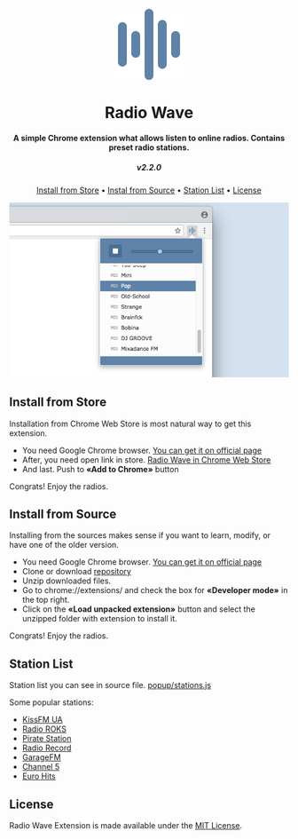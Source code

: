 <p align="center">
  <img src="https://raw.githubusercontent.com/tryasko/files/master/RadioWaveExtension/2.1.0/icon-256.png" alt="Radio Wave" width="128">
</p>

<h1 align="center">
    Radio Wave
</h1>

<h4 align="center">
  A simple Chrome extension what allows listen to online radios. Contains preset radio stations.
</h4>

<h5 align="center" fontSize="12px">
  v2.2.0
</h5>

<p align="center">
  <a href="#install-from-store">Install from Store</a> •
  <a href="#install-from-source">Instal from Source</a> •
  <a href="#station-list">Station List</a> •
  <a href="#license">License</a>
</p>

<p align="center">
  <img src="https://raw.githubusercontent.com/tryasko/files/master/RadioWaveExtension/2.1.0/rw-popup.png" alt="Radio Wave Popup">
</p>

## Install from Store

Installation from Chrome Web Store is most natural way to get this extension.

- You need Google Chrome browser. [You can get it on official page](https://www.google.com/intl/en/chrome/)
- After, you need open link in store. [Radio Wave in Chrome Web Store](https://chrome.google.com/webstore/detail/radio-wave/onmajcldinagenagjgbbdmejcgihkcig)
- And last. Push to **«Add to Chrome»** button

Congrats! Enjoy the radios.

## Install from Source

Installing from the sources makes sense if you want to learn, modify, or have one of the older version.

- You need Google Chrome browser. [You can get it on official page](https://www.google.com/intl/en/chrome/)
- Clone or download [repository](https://github.com/tryasko/RadioWaveExtension)
- Unzip downloaded files.
- Go to chrome://extensions/ and check the box for **«Developer mode»** in the top right.
- Click on the **«Load unpacked extension»** button and select the unzipped folder with extension to install it.

Congrats! Enjoy the radios.

## Station List

Station list you can see in source file. [popup/stations.js](https://raw.githubusercontent.com/tryasko/RadioWaveExtension/master/popup/stations.js)

Some popular stations:

- [KissFM UA](https://www.kissfm.ua/)
- [Radio ROKS](https://www.radioroks.ua/)
- [Pirate Station](http://www.radiorecord.ru/ps/)
- [Radio Record](http://www.radiorecord.ru/)
- [GarageFM](http://garagefm.ru/)
- [Channel 5](http://promodj.com/radio#channel5)
- [Euro Hits](http://101.ru/radio/channel/82)

## License

Radio Wave Extension is made available under the [MIT License](https://raw.githubusercontent.com/tryasko/RadioWaveExtension/master/LICENSE).
